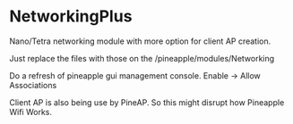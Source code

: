 # NetworkingPlus
Nano/Tetra networking module with more option for client AP creation. 

Just replace the files with those on the /pineapple/modules/Networking

Do a refresh of pineapple gui management console.
Enable -> Allow Associations

Client AP is also being use by PineAP. So this might disrupt how Pineapple Wifi Works. 


